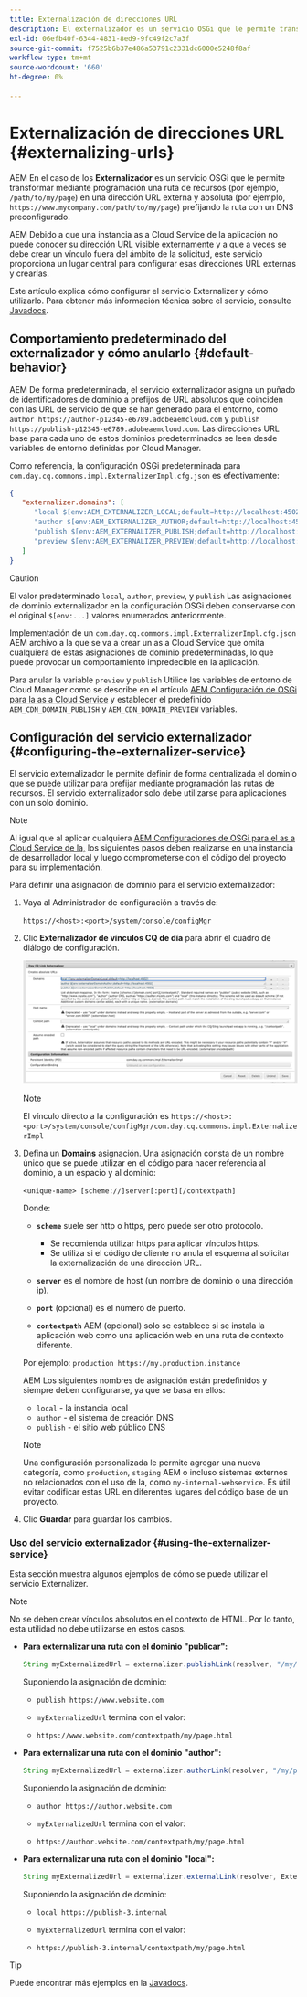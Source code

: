 ```yaml
---
title: Externalización de direcciones URL
description: El externalizador es un servicio OSGi que le permite transformar mediante programación una ruta de recurso en una dirección URL externa y absoluta.
exl-id: 06efb40f-6344-4831-8ed9-9fc49f2c7a3f
source-git-commit: f7525b6b37e486a53791c2331dc6000e5248f8af
workflow-type: tm+mt
source-wordcount: '660'
ht-degree: 0%

---
```


# Externalización de direcciones URL {#externalizing-urls}

AEM En el caso de los **Externalizador** es un servicio OSGi que le permite transformar mediante programación una ruta de recursos (por ejemplo, `/path/to/my/page`) en una dirección URL externa y absoluta (por ejemplo, `https://www.mycompany.com/path/to/my/page`) prefijando la ruta con un DNS preconfigurado.

AEM Debido a que una instancia as a Cloud Service de la aplicación no puede conocer su dirección URL visible externamente y a que a veces se debe crear un vínculo fuera del ámbito de la solicitud, este servicio proporciona un lugar central para configurar esas direcciones URL externas y crearlas.

Este artículo explica cómo configurar el servicio Externalizer y cómo utilizarlo. Para obtener más información técnica sobre el servicio, consulte [Javadocs](https://www.adobe.io/experience-manager/reference-materials/cloud-service/javadoc/com/day/cq/commons/Externalizer.html).

## Comportamiento predeterminado del externalizador y cómo anularlo {#default-behavior}

AEM De forma predeterminada, el servicio externalizador asigna un puñado de identificadores de dominio a prefijos de URL absolutos que coinciden con las URL de servicio de que se han generado para el entorno, como `author https://author-p12345-e6789.adobeaemcloud.com` y `publish https://publish-p12345-e6789.adobeaemcloud.com`. Las direcciones URL base para cada uno de estos dominios predeterminados se leen desde variables de entorno definidas por Cloud Manager.

Como referencia, la configuración OSGi predeterminada para `com.day.cq.commons.impl.ExternalizerImpl.cfg.json` es efectivamente:

```json
{
   "externalizer.domains": [
      "local $[env:AEM_EXTERNALIZER_LOCAL;default=http://localhost:4502]",
      "author $[env:AEM_EXTERNALIZER_AUTHOR;default=http://localhost:4502]",
      "publish $[env:AEM_EXTERNALIZER_PUBLISH;default=http://localhost:4503]",
      "preview $[env:AEM_EXTERNALIZER_PREVIEW;default=http://localhost:4503]"
   ]
}
```

>[!CAUTION]
>
>El valor predeterminado `local`, `author`, `preview`, y `publish` Las asignaciones de dominio externalizador en la configuración OSGi deben conservarse con el original `$[env:...]` valores enumerados anteriormente.
>
>Implementación de un `com.day.cq.commons.impl.ExternalizerImpl.cfg.json` AEM archivo a la que se va a crear un as a Cloud Service que omita cualquiera de estas asignaciones de dominio predeterminadas, lo que puede provocar un comportamiento impredecible en la aplicación.

Para anular la variable `preview` y `publish` Utilice las variables de entorno de Cloud Manager como se describe en el artículo [AEM Configuración de OSGi para la as a Cloud Service](/help/implementing/deploying/configuring-osgi.md#cloud-manager-api-format-for-setting-properties) y establecer el predefinido `AEM_CDN_DOMAIN_PUBLISH` y `AEM_CDN_DOMAIN_PREVIEW` variables.

## Configuración del servicio externalizador {#configuring-the-externalizer-service}

El servicio externalizador le permite definir de forma centralizada el dominio que se puede utilizar para prefijar mediante programación las rutas de recursos. El servicio externalizador solo debe utilizarse para aplicaciones con un solo dominio.

>[!NOTE]
>
>Al igual que al aplicar cualquiera [AEM Configuraciones de OSGi para el as a Cloud Service de la,](/help/implementing/deploying/overview.md#osgi-configuration) los siguientes pasos deben realizarse en una instancia de desarrollador local y luego comprometerse con el código del proyecto para su implementación.

Para definir una asignación de dominio para el servicio externalizador:

1. Vaya al Administrador de configuración a través de:

   `https://<host>:<port>/system/console/configMgr`

1. Clic **Externalizador de vínculos CQ de día** para abrir el cuadro de diálogo de configuración.

   ![La configuración OSGi del externalizador](./assets/externalizer-osgi.png)

   >[!NOTE]
   >
   >El vínculo directo a la configuración es `https://<host>:<port>/system/console/configMgr/com.day.cq.commons.impl.ExternalizerImpl`

1. Defina un **Domains** asignación. Una asignación consta de un nombre único que se puede utilizar en el código para hacer referencia al dominio, a un espacio y al dominio:

   `<unique-name> [scheme://]server[:port][/contextpath]`

   Donde:

   * **`scheme`** suele ser http o https, pero puede ser otro protocolo.

      * Se recomienda utilizar https para aplicar vínculos https.
      * Se utiliza si el código de cliente no anula el esquema al solicitar la externalización de una dirección URL.

   * **`server`** es el nombre de host (un nombre de dominio o una dirección ip).
   * **`port`** (opcional) es el número de puerto.
   * **`contextpath`** AEM (opcional) solo se establece si se instala la aplicación web como una aplicación web en una ruta de contexto diferente.

   Por ejemplo: `production https://my.production.instance`

   AEM Los siguientes nombres de asignación están predefinidos y siempre deben configurarse, ya que se basa en ellos:

   * `local` - la instancia local
   * `author` - el sistema de creación DNS
   * `publish` - el sitio web público DNS

   >[!NOTE]
   >
   >Una configuración personalizada le permite agregar una nueva categoría, como `production`, `staging` AEM o incluso sistemas externos no relacionados con el uso de la, como `my-internal-webservice`. Es útil evitar codificar estas URL en diferentes lugares del código base de un proyecto.

1. Clic **Guardar** para guardar los cambios.

### Uso del servicio externalizador {#using-the-externalizer-service}

Esta sección muestra algunos ejemplos de cómo se puede utilizar el servicio Externalizer.

>[!NOTE]
>
>No se deben crear vínculos absolutos en el contexto de HTML. Por lo tanto, esta utilidad no debe utilizarse en estos casos.

* **Para externalizar una ruta con el dominio &quot;publicar&quot;:**

  ```java
  String myExternalizedUrl = externalizer.publishLink(resolver, "/my/page") + ".html";
  ```

  Suponiendo la asignación de dominio:

   * `publish https://www.website.com`

   * `myExternalizedUrl` termina con el valor:

   * `https://www.website.com/contextpath/my/page.html`

* **Para externalizar una ruta con el dominio &quot;author&quot;:**

  ```java
  String myExternalizedUrl = externalizer.authorLink(resolver, "/my/page") + ".html";
  ```

  Suponiendo la asignación de dominio:

   * `author https://author.website.com`

   * `myExternalizedUrl` termina con el valor:

   * `https://author.website.com/contextpath/my/page.html`

* **Para externalizar una ruta con el dominio &quot;local&quot;:**

  ```java
  String myExternalizedUrl = externalizer.externalLink(resolver, Externalizer.LOCAL, "/my/page") + ".html";
  ```

  Suponiendo la asignación de dominio:

   * `local https://publish-3.internal`

   * `myExternalizedUrl` termina con el valor:

   * `https://publish-3.internal/contextpath/my/page.html`

>[!TIP]
>
>Puede encontrar más ejemplos en la [Javadocs](https://www.adobe.io/experience-manager/reference-materials/cloud-service/javadoc/com/day/cq/commons/Externalizer.html).
